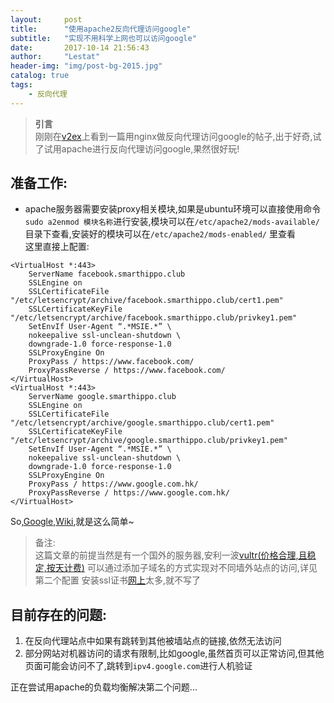 ```yaml
---
layout:     post
title:      "使用apache2反向代理访问google"
subtitle:   "实现不用科学上网也可以访问google"
date:       2017-10-14 21:56:43
author:     "Lestat"
header-img: "img/post-bg-2015.jpg"
catalog: true
tags:
    - 反向代理
---
```



> **引言**  
刚刚在[v2ex](https://www.v2ex.com/t/397631#reply17)上看到一篇用nginx做反向代理访问google的帖子,出于好奇,试了试用apache进行反向代理访问google,果然很好玩!

## 准备工作:
- apache服务器需要安装proxy相关模块,如果是ubuntu环境可以直接使用命令`sudo a2enmod 模块名称`进行安装,模块可以在`/etc/apache2/mods-available/`目录下查看,安装好的模块可以在`/etc/apache2/mods-enabled/`
里查看  
这里直接上配置:

```
<VirtualHost *:443>
    ServerName facebook.smarthippo.club
    SSLEngine on
    SSLCertificateFile "/etc/letsencrypt/archive/facebook.smarthippo.club/cert1.pem"
    SSLCertificateKeyFile "/etc/letsencrypt/archive/facebook.smarthippo.club/privkey1.pem"
	SetEnvIf User-Agent “.*MSIE.*” \
	nokeepalive ssl-unclean-shutdown \
	downgrade-1.0 force-response-1.0
	SSLProxyEngine On
	ProxyPass / https://www.facebook.com/
	ProxyPassReverse / https://www.facebook.com/
</VirtualHost>
<VirtualHost *:443>
    ServerName google.smarthippo.club
    SSLEngine on
    SSLCertificateFile "/etc/letsencrypt/archive/google.smarthippo.club/cert1.pem"
    SSLCertificateKeyFile "/etc/letsencrypt/archive/google.smarthippo.club/privkey1.pem"
	SetEnvIf User-Agent “.*MSIE.*” \
	nokeepalive ssl-unclean-shutdown \
	downgrade-1.0 force-response-1.0
	SSLProxyEngine On
	ProxyPass / https://www.google.com.hk/
	ProxyPassReverse / https://www.google.com.hk/
</VirtualHost>
```  

So,[Google](https://google.smarthippo.club),[Wiki](https://wiki.smarthippo.club),就是这么简单~

> 备注:  
这篇文章的前提当然是有一个国外的服务器,安利一波[vultr(价格合理,且稳定,按天计费)](https://www.vultr.com/)
可以通过添加子域名的方式实现对不同墙外站点的访问,详见第二个配置
安装ssl证书[网上](https://www.zhukun.net/archives/8104)太多,就不写了  

## 目前存在的问题:
1. 在反向代理站点中如果有跳转到其他被墙站点的链接,依然无法访问
2. 部分网站对机器访问的请求有限制,比如google,虽然首页可以正常访问,但其他页面可能会访问不了,跳转到`ipv4.google.com`进行人机验证  

正在尝试用apache的负载均衡解决第二个问题...
